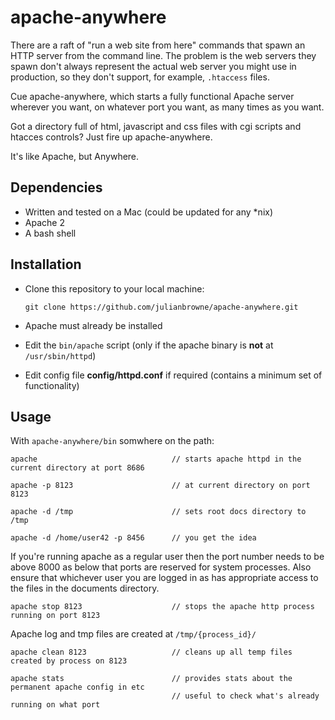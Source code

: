 # apache-anywhere

There are a raft of "run a web site from here" commands that spawn an HTTP server from the command line.
The problem is the web servers they spawn don't always represent the actual web server you might use
in production, so they don't support, for example, ``.htaccess`` files.

Cue apache-anywhere, which starts a fully functional Apache server wherever you want, on whatever port you want, as many times as you want.

Got a directory full of html, javascript and css files with cgi scripts and htacces controls? Just fire up apache-anywhere.

It's like Apache, but Anywhere.

## Dependencies

-   Written and tested on a Mac (could be updated for any *nix)
-   Apache 2
-   A bash shell

## Installation

-   Clone this repository to your local machine:

    ```
	git clone https://github.com/julianbrowne/apache-anywhere.git
    ```

-   Apache must already be installed

-   Edit the ``bin/apache`` script (only if the apache binary is **not** at ``/usr/sbin/httpd``)

-   Edit config file **config/httpd.conf** if required (contains a minimum set of functionality)

## Usage

With ``apache-anywhere/bin`` somwhere on the path:

	apache                              // starts apache httpd in the current directory at port 8686

    apache -p 8123                      // at current directory on port 8123

    apache -d /tmp                      // sets root docs directory to /tmp

    apache -d /home/user42 -p 8456      // you get the idea

If you're running apache as a regular user then the port number needs to be above 8000 as below that ports
are reserved for system processes. Also ensure that whichever user you are logged in as has appropriate access to the files in the documents directory.

    apache stop 8123                    // stops the apache http process running on port 8123

Apache log and tmp files are created at ``/tmp/{process_id}/``

    apache clean 8123                   // cleans up all temp files created by process on 8123

    apache stats                        // provides stats about the permanent apache config in etc
                                        // useful to check what's already running on what port

